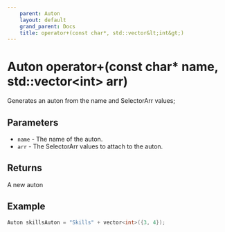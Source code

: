 ```yaml
---
    parent: Auton
    layout: default
    grand_parent: Docs
    title: operator+(const char*, std::vector&lt;int&gt;)
---
```

# Auton operator+(const char* name, std::vector&lt;int&gt; arr)
Generates an auton from the name and SelectorArr values;

## Parameters
- `name` - The name of the auton.
- `arr` - The SelectorArr values to attach to the auton.

## Returns
A new auton

## Example
```cpp
Auton skillsAuton = "Skills" + vector<int>({3, 4});
```